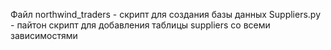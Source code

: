 Файл northwind_traders - скрипт для создания базы данных
Suppliers.py - пайтон скрипт для добавления таблицы suppliers со всеми зависимостями

